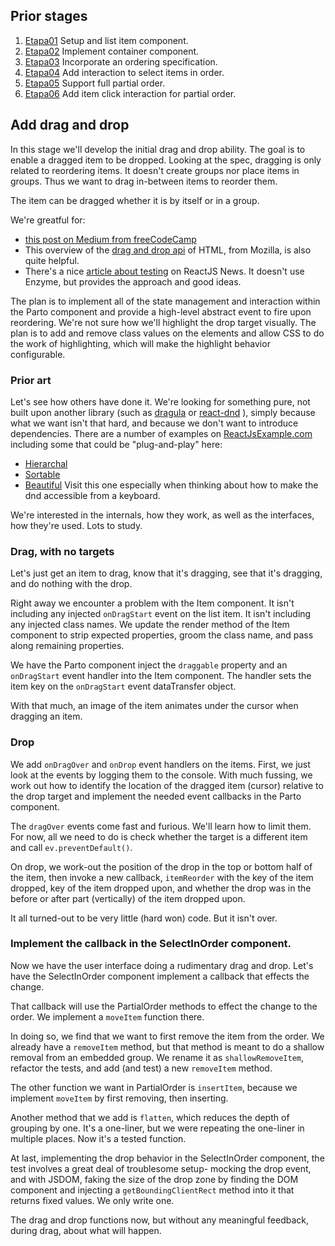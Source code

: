 ## Prior stages
1. [Etapa01](Etapa01.md) Setup and list item component.
1. [Etapa02](Etapa02.md) Implement container component.
1. [Etapa03](Etapa03.md) Incorporate an ordering specification.
1. [Etapa04](Etapa04.md) Add interaction to select items in order.
1. [Etapa05](Etapa05.md) Support full partial order.
1. [Etapa06](Etapa06.md) Add item click interaction for partial order.

## Add drag and drop

In this stage we'll develop the initial drag and drop ability.
The goal is to enable a dragged item to be dropped.
Looking at the spec, dragging is only related to reordering items.
It doesn't create groups nor place items in groups.
Thus we want to drag in-between items to reorder them.

The item can be dragged whether it is by itself or in a group.

We're greatful for:
- [this post on Medium from freeCodeCamp](https://medium.freecodecamp.org/reactjs-implement-drag-and-drop-feature-without-using-external-libraries-ad8994429f1a)
- This overview of the
[drag and drop api](https://developer.mozilla.org/en-US/docs/Web/API/HTML_Drag_and_Drop_API)
of HTML, from Mozilla, is also quite helpful.
- There's a nice
[article about testing](https://reactjsnews.com/testing-drag-and-drop-components-in-react-js)
on ReactJS News. It doesn't use Enzyme, but provides the approach and
good ideas.

The plan is to implement all of the state management and interaction
within the Parto component and provide a high-level abstract event
to fire upon reordering. We're not sure how we'll highlight the drop
target visually. The plan is to add and remove
class values on the elements and allow CSS
to do the work of highlighting, which will make the highlight behavior
configurable.

### Prior art

Let's see how others have done it.
We're looking for something pure, not built upon another library
(such as
[dragula](https://github.com/bevacqua/react-dragula)
or
[react-dnd](https://github.com/react-dnd/react-dnd)
),
simply because what we want isn't that hard, and because
we don't want to introduce dependencies.
There are a number of examples on
[ReactJsExample.com](https://reactjsexample.com/tag/drag-drop/)
including some that could be "plug-and-play" here:
- [Hierarchal](https://reactjsexample.com/drag-and-drop-sortable-component-for-nested-data-and-hierarchies/)
- [Sortable](https://reactjsexample.com/a-set-of-higher-order-components-to-turn-any-list-into-an-animated-sortable-list/)
- [Beautiful](https://reactjsexample.com/beautiful-accessible-drag-and-drop-for-lists-with-react-js-2/)
  Visit this one especially when thinking about how to make the dnd accessible
  from a keyboard.

We're interested in the internals, how they work, as well as the interfaces,
how they're used. Lots to study.

### Drag, with no targets

Let's just get an item to drag, know that it's dragging, see that it's
dragging, and do nothing with the drop.

Right away we encounter a problem with the Item component. It isn't
including any injected `onDragStart` event on the list item. It isn't
including any injected class names.
We update the render method of the Item component to strip expected
properties, groom the class name, and pass along remaining properties.

We have the Parto component inject the `draggable` property and an
`onDragStart` event handler into the Item component. The handler sets
the item key on the `onDragStart` event dataTransfer object.

With that much, an image of the item animates under the cursor when
dragging an item.

### Drop

We add `onDragOver` and `onDrop` event handlers on the items.
First, we just look at the events by logging them to the console.
With much fussing, we work out how to identify the location of the
dragged item (cursor) relative to the drop target and implement
the needed event callbacks in the Parto component.

The `dragOver` events come fast and furious. We'll learn how to
limit them. For now, all we need to do is check whether the target is
a different item and call `ev.preventDefault()`.

On drop, we work-out the position of the drop in the top or bottom
half of the item, then invoke a new callback, `itemReorder` with the key
of the item dropped, key of the item dropped upon, and whether the
drop was in the before or after part (vertically) of the item dropped
upon.

It all turned-out to be very little (hard won) code. But it isn't over.

### Implement the callback in the SelectInOrder component.

Now we have the user interface doing a rudimentary drag and drop.
Let's have the SelectInOrder component implement a callback that
effects the change.

That callback will use the PartialOrder methods to effect the change
to the order. We implement a `moveItem` function there.

In doing so, we find that we want to first remove the item from the
order. We already have a `removeItem` method, but that method is meant
to do a shallow removal from an embedded group. We rename it as
`shallowRemoveItem`, refactor the tests, and add (and test) a new
`removeItem` method.

The other function we want in PartialOrder is `insertItem`,
because we implement `moveItem` by first removing, then inserting.

Another method that we add is `flatten`, which reduces the depth
of grouping by one. It's a one-liner, but we were repeating the one-liner
in multiple places. Now it's a tested function.

At last, implementing the drop behavior in the SelectInOrder component,
the test involves a great deal of troublesome setup- mocking the
drop event, and with JSDOM, faking the size of the drop zone by
finding the DOM component and injecting a `getBoundingClientRect` method
into it that returns fixed values. We only write one.

The drag and drop functions now, but without any meaningful feedback,
during drag, about what will happen.
